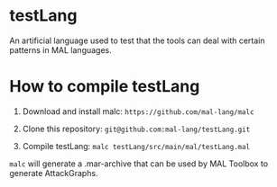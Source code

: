 # testLang
An artificial language used to test that the tools can deal with certain
patterns in MAL languages.

# How to compile testLang

1. Download and install malc: `https://github.com/mal-lang/malc`

2. Clone this repository: `git@github.com:mal-lang/testLang.git`

3. Compile testLang: `malc testLang/src/main/mal/testLang.mal`

`malc` will generate a .mar-archive that can be used by MAL Toolbox to generate AttackGraphs.

